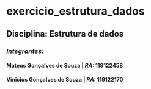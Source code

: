 # exercicio_estrutura_dados

## Disciplina: Estrutura de dados
### *Integrantes:*
#### Mateus Gonçalves de Souza | *RA:* 119122458
#### Vinicius Gonçalves de Souza | *RA:* 119122170
